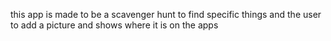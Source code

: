 this app is made to be a scavenger hunt to find specific things and the user to add a picture and shows where it is on the apps
